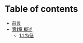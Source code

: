 # Table of contents

* [前言](README.md)
* [第1章 概述](topic_1/README.md)
  * [1.1 特征](topic_1/feature.md)
